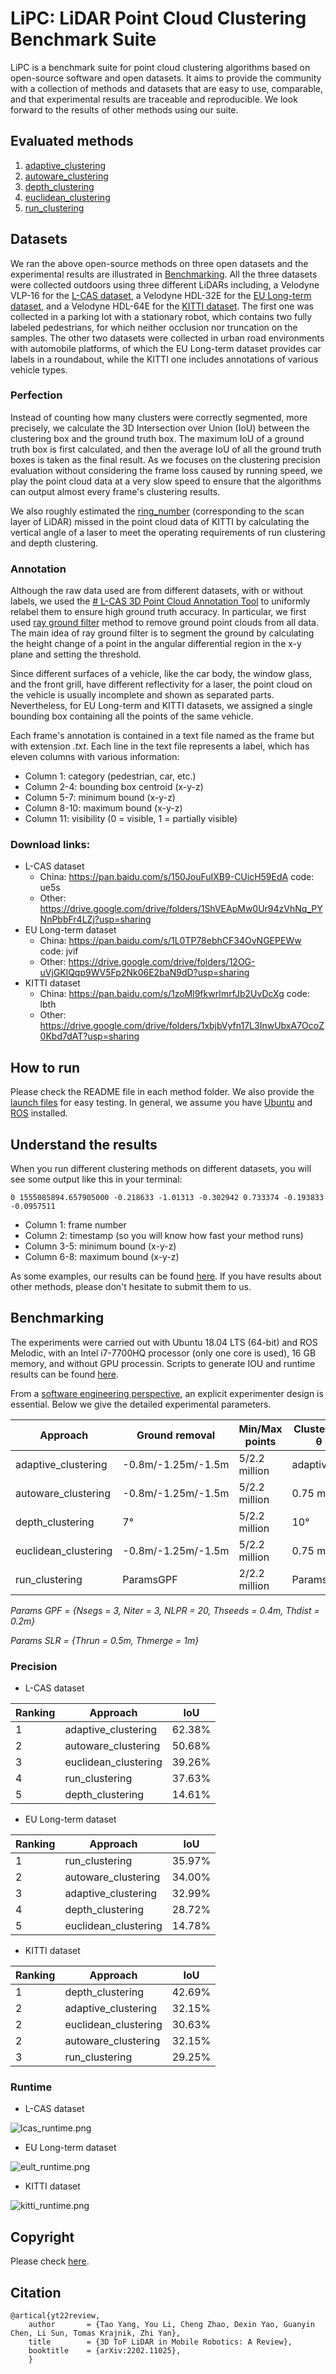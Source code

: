 # LiPC: LiDAR Point Cloud Clustering Benchmark Suite

LiPC is a benchmark suite for point cloud clustering algorithms based on open-source software and open datasets. It aims to provide the community with a collection of methods and datasets that are easy to use, comparable, and that experimental results are traceable and reproducible. We look forward to the results of other methods using our suite.

## Evaluated methods

1. [adaptive_clustering](adaptive_clustering)
2. [autoware_clustering](autoware_clustering)
3. [depth_clustering](depth_clustering)
4. [euclidean_clustering](euclidean_clustering)
5. [run_clustering](run_clustering)

## Datasets

We ran the above open-source methods on three open datasets and the experimental results are illustrated in [Benchmarking](#Benchmarking). All the three datasets were collected outdoors using three different LiDARs including, a Velodyne VLP-16 for the [L-CAS dataset](https://github.com/yzrobot/cloud_annotation_tool), a Velodyne HDL-32E for the [EU Long-term dataset](https://epan-utbm.github.io/utbm_robocar_dataset/), and a Velodyne HDL-64E for the [KITTI dataset](http://www.cvlibs.net/datasets/kitti/). The first one was collected in a parking lot with a stationary robot, which contains two fully labeled pedestrians, for which neither occlusion nor truncation on the samples. The other two datasets were collected in urban road environments with automobile platforms, of which the EU Long-term dataset provides car labels in a roundabout, while the KITTI one includes annotations of various vehicle types.

### Perfection

Instead of counting how many clusters were correctly segmented, more precisely, we calculate the 3D Intersection over Union (IoU) between the clustering box and the ground truth box. The maximum IoU of a ground truth box is first calculated, and then the average IoU of all the ground truth boxes is taken as the final result. As  we focuses on the clustering precision evaluation without considering the frame loss caused by running speed, we play the point cloud data at a very slow speed to ensure that the algorithms can output almost every frame's clustering results.

We also roughly estimated the [ring_number](laser_ring) (corresponding to the scan layer of LiDAR) missed in the point cloud data of KITTI by calculating the vertical angle of a laser to meet the operating requirements of run clustering and depth clustering.

### Annotation

Although the raw data used are from different datasets, with or without labels, we used the [# L-CAS 3D Point Cloud Annotation Tool](https://github.com/yzrobot/cloud_annotation_tool) to uniformly relabel them to ensure high ground truth accuracy. In particular, we first used [ray ground filter](points_ground_filter) method to remove ground point clouds from all data. The main idea of ray ground filter is to segment the ground by calculating the height change of a point in the angular differential region in the x-y plane and setting the threshold.

Since different surfaces of a vehicle, like the car body, the window glass, and the front grill, have different reflectivity for a laser, the point cloud on the vehicle is usually incomplete and shown as separated parts. Nevertheless, for EU Long-term and KITTI datasets, we assigned a single bounding box containing all the points of the same vehicle.

Each frame's annotation is contained in a text file named as the frame but with extension *.txt*. Each line in the text file represents a label, which has eleven columns with various information:

* Column 1: category (pedestrian, car, etc.)
* Column 2-4: bounding box centroid (x-y-z)
* Column 5-7: minimum bound (x-y-z)
* Column 8-10: maximum bound (x-y-z)
* Column 11: visibility (0 = visible, 1 = partially visible)

### Download links:

- L-CAS dataset
  - China: https://pan.baidu.com/s/150JouFuIXB9-CUicH59EdA code: ue5s
  - Other: https://drive.google.com/drive/folders/1ShVEApMw0Ur94zVhNq_PYNnPbbFr4LZj?usp=sharing
- EU Long-term dataset
  - China: https://pan.baidu.com/s/1L0TP78ebhCF34OvNGEPEWw code: jvif
  - Other: https://drive.google.com/drive/folders/12OG-uVjGKlQqp9WV5Fp2Nk06E2baN9dD?usp=sharing
- KITTI dataset
  - China: https://pan.baidu.com/s/1zoMl9fkwrImrfJb2UvDcXg code: lbth
  - Other: https://drive.google.com/drive/folders/1xbjbVyfn17L3InwUbxA7OcoZ0Kbd7dAT?usp=sharing

## How to run

Please check the README file in each method folder. We also provide the [launch files](launch) for easy testing. In general, we assume you have [Ubuntu](https://ubuntu.com/download/desktop) and [ROS](http://wiki.ros.org/Documentation) installed.

## Understand the results

When you run different clustering methods on different datasets, you will see some output like this in your terminal:

`0 1555085894.657905000 -0.218633 -1.01313 -0.302942 0.733374 -0.193833 -0.0957511`

* Column 1: frame number
* Column 2: timestamp (so you will know how fast your method runs)
* Column 3-5: minimum bound (x-y-z)
* Column 6-8: maximum bound (x-y-z)

As some examples, our results can be found [here](results). If you have results about other methods, please don't hesitate to submit them to us.

## Benchmarking

The experiments were carried out with Ubuntu 18.04 LTS (64-bit) and ROS Melodic, with an Intel i7-7700HQ processor (only one core is used), 16 GB memory, and without GPU processin. Scripts to generate IOU and runtime results can be found [here](evaluation).

From a [software engineering perspective](http://www.mdpi.com/2218-6581/6/3/21), an explicit experimenter design is essential. Below we give the detailed experimental parameters.

| Approach | Ground removal | Min/Max points | Clustering θ |
| - | - | - | - |
| adaptive_clustering | -0.8m/-1.25m/-1.5m | 5/2.2 million | adaptive |
| autoware_clustering | -0.8m/-1.25m/-1.5m | 5/2.2 million | 0.75 m |
| depth_clustering | 7&deg; | 5/2.2 million | 10&deg; |
| euclidean_clustering | -0.8m/-1.25m/-1.5m | 5/2.2 million | 0.75 m |
| run_clustering | ParamsGPF | 2/2.2 million | ParamsSLR |

*Params GPF = {Nsegs = 3, Niter = 3, NLPR = 20, Thseeds = 0.4m, Thdist = 0.2m}*

*Params SLR = {Thrun = 0.5m, Thmerge = 1m}*

### Precision

* L-CAS dataset

| Ranking | Approach | IoU |
| - | - | - |
| 1 | adaptive_clustering  | 62.38% |
| 2 | autoware_clustering | 50.68% |
| 3 | euclidean_clustering | 39.26% |
| 4 | run_clustering | 37.63% |
| 5 | depth_clustering | 14.61% |

* EU Long-term dataset

| Ranking | Approach | IoU |
| - | - | - |
| 1 | run_clustering  | 35.97% |
| 2 | autoware_clustering | 34.00% |
| 3 | adaptive_clustering | 32.99% |
| 4 | depth_clustering | 28.72% |
| 5 | euclidean_clustering | 14.78% |

* KITTI dataset

| Ranking | Approach | IoU |
| - | - | - |
| 1 | depth_clustering  | 42.69% |
| 2 | adaptive_clustering | 32.15% |
| 2 | euclidean_clustering | 30.63% |
| 2 | autoware_clustering | 32.15% |
| 3 | run_clustering | 29.25% |

### Runtime

* L-CAS dataset

![lcas_runtime.png](results/lcas_runtime.png)

* EU Long-term dataset

![eult_runtime.png](results/eult_runtime.png)

* KITTI dataset

![kitti_runtime.png](results/kitti_runtime.png)

## Copyright

Please check [here](LICENSE).

## Citation

    @artical{yt22review,
        author       = {Tao Yang, You Li, Cheng Zhao, Dexin Yao, Guanyin Chen, Li Sun, Tomas Krajnik, Zhi Yan},
        title        = {3D ToF LiDAR in Mobile Robotics: A Review},
        booktitle    = {arXiv:2202.11025},
        }
